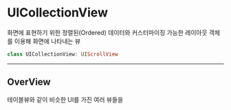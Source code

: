 # UICollectionView
화면에 표현하기 위한 정렬된(Ordered) 데이터와 커스터마이징 가능한 레이아웃 객체를 이용해 화면에 나타내는 뷰

```swift
class UICollectionView: UIScrollView
```


----

## OverView

테이블뷰와 같이 비슷한 UI를 가진 여러 뷰들을 

